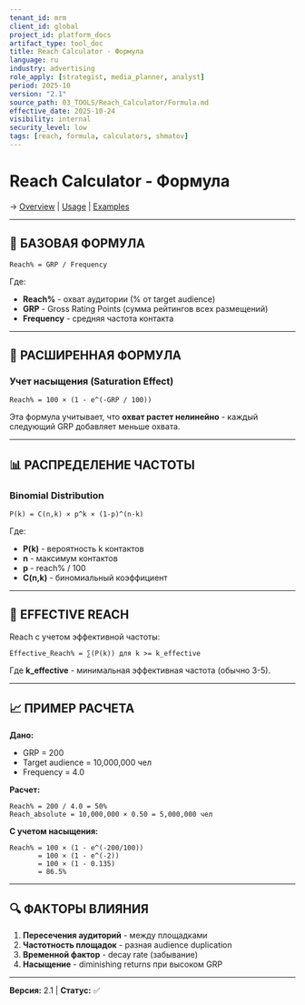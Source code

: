 ```yaml
---
tenant_id: mrm
client_id: global
project_id: platform_docs
artifact_type: tool_doc
title: Reach Calculator - Формула
language: ru
industry: advertising
role_apply: [strategist, media_planner, analyst]
period: 2025-10
version: "2.1"
source_path: 03_TOOLS/Reach_Calculator/Formula.md
effective_date: 2025-10-24
visibility: internal
security_level: low
tags: [reach, formula, calculators, shmatov]
---
```


# Reach Calculator - Формула

→ [Overview](./Overview.md) | [Usage](./Usage.md) | [Examples](./Examples.md)

---

## 📐 БАЗОВАЯ ФОРМУЛА

```
Reach% = GRP / Frequency
```

Где:
- **Reach%** - охват аудитории (% от target audience)
- **GRP** - Gross Rating Points (сумма рейтингов всех размещений)
- **Frequency** - средняя частота контакта

---

## 🔬 РАСШИРЕННАЯ ФОРМУЛА

### Учет насыщения (Saturation Effect)

```
Reach% = 100 × (1 - e^(-GRP / 100))
```

Эта формула учитывает, что **охват растет нелинейно** - каждый следующий GRP добавляет меньше охвата.

---

## 📊 РАСПРЕДЕЛЕНИЕ ЧАСТОТЫ

### Binomial Distribution

```
P(k) = C(n,k) × p^k × (1-p)^(n-k)
```

Где:
- **P(k)** - вероятность k контактов
- **n** - максимум контактов
- **p** - reach% / 100
- **C(n,k)** - биномиальный коэффициент

---

## 🎯 EFFECTIVE REACH

Reach с учетом эффективной частоты:

```
Effective_Reach% = ∑(P(k)) для k >= k_effective
```

Где **k_effective** - минимальная эффективная частота (обычно 3-5).

---

## 📈 ПРИМЕР РАСЧЕТА

**Дано:**
- GRP = 200
- Target audience = 10,000,000 чел
- Frequency = 4.0

**Расчет:**
```
Reach% = 200 / 4.0 = 50%
Reach_absolute = 10,000,000 × 0.50 = 5,000,000 чел
```

**С учетом насыщения:**
```
Reach% = 100 × (1 - e^(-200/100))
       = 100 × (1 - e^(-2))
       = 100 × (1 - 0.135)
       = 86.5%
```

---

## 🔍 ФАКТОРЫ ВЛИЯНИЯ

1. **Пересечения аудиторий** - между площадками
2. **Частотность площадок** - разная audience duplication
3. **Временной фактор** - decay rate (забывание)
4. **Насыщение** - diminishing returns при высоком GRP

---

**Версия:** 2.1 | **Статус:** ✅


